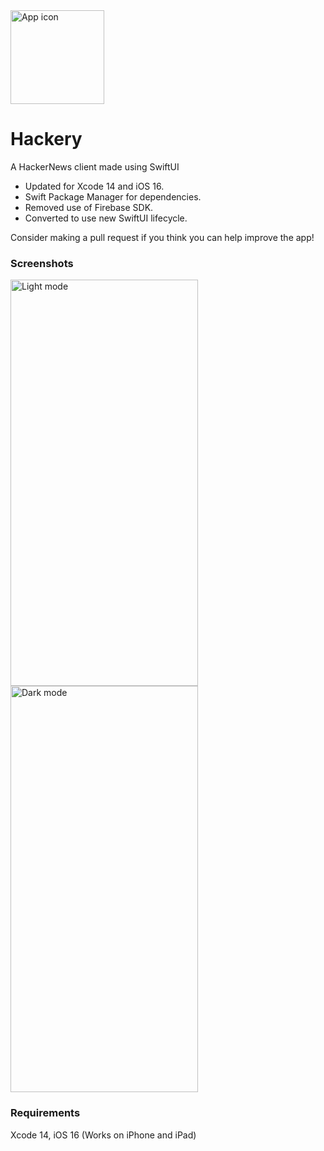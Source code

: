 <img src="appicon.gif" alt="App icon" width="150" height="150">

# Hackery
A HackerNews client made using SwiftUI

- Updated for Xcode 14 and iOS 16.
- Swift Package Manager for dependencies.
- Removed use of Firebase SDK.
- Converted to use new SwiftUI lifecycle.

Consider making a pull request if you think you can help improve the app!

### Screenshots
<p float="left">
  <img src="Hackery-Light.png" alt="Light mode" width="300" height="650">
  <img src="Hackery-Dark.png" alt="Dark mode" width="300" height="650">
</p>

### Requirements
Xcode 14, iOS 16 (Works on iPhone and iPad)
